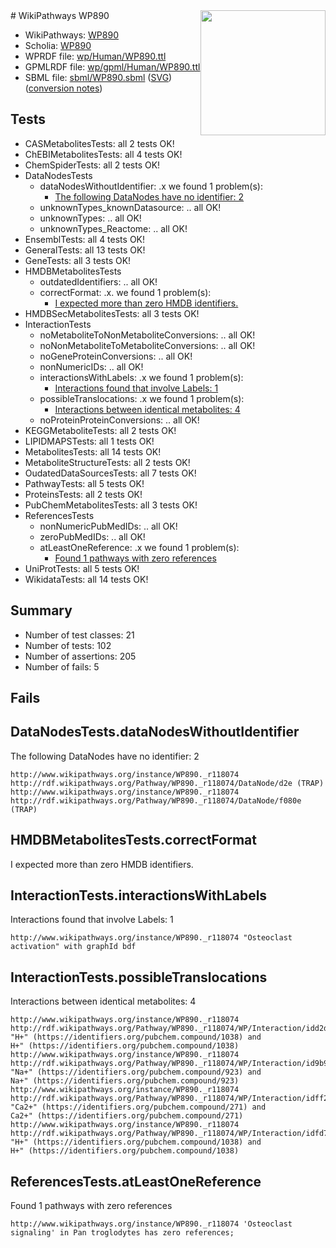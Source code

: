 <img style="float: right; width: 200px" src="../logo.png" />
# WikiPathways WP890

* WikiPathways: [WP890](https://identifiers.org/wikipathways:WP890)
* Scholia: [WP890](https://scholia.toolforge.org/wikipathways/WP890)
* WPRDF file: [wp/Human/WP890.ttl](../wp/Human/WP890.ttl)
* GPMLRDF file: [wp/gpml/Human/WP890.ttl](../wp/gpml/Human/WP890.ttl)
* SBML file: [sbml/WP890.sbml](../sbml/WP890.sbml) ([SVG](../sbml/WP890.svg)) ([conversion notes](../sbml/WP890.txt))

## Tests
* CASMetabolitesTests: all 2 tests OK!
* ChEBIMetabolitesTests: all 4 tests OK!
* ChemSpiderTests: all 2 tests OK!
* DataNodesTests
    * dataNodesWithoutIdentifier: .x we found 1 problem(s):
        * [The following DataNodes have no identifier: 2](#d2d32fa1)
    * unknownTypes_knownDatasource: .. all OK!
    * unknownTypes: .. all OK!
    * unknownTypes_Reactome: .. all OK!
* EnsemblTests: all 4 tests OK!
* GeneralTests: all 13 tests OK!
* GeneTests: all 3 tests OK!
* HMDBMetabolitesTests
    * outdatedIdentifiers: .. all OK!
    * correctFormat: .x. we found 1 problem(s):
        * [I expected more than zero HMDB identifiers.](#ad154c1e)
* HMDBSecMetabolitesTests: all 3 tests OK!
* InteractionTests
    * noMetaboliteToNonMetaboliteConversions: .. all OK!
    * noNonMetaboliteToMetaboliteConversions: .. all OK!
    * noGeneProteinConversions: .. all OK!
    * nonNumericIDs: .. all OK!
    * interactionsWithLabels: .x we found 1 problem(s):
        * [Interactions found that involve Labels: 1](#630d2678)
    * possibleTranslocations: .x we found 1 problem(s):
        * [Interactions between identical metabolites: 4](#d59038c7)
    * noProteinProteinConversions: .. all OK!
* KEGGMetaboliteTests: all 2 tests OK!
* LIPIDMAPSTests: all 1 tests OK!
* MetabolitesTests: all 14 tests OK!
* MetaboliteStructureTests: all 2 tests OK!
* OudatedDataSourcesTests: all 7 tests OK!
* PathwayTests: all 5 tests OK!
* ProteinsTests: all 2 tests OK!
* PubChemMetabolitesTests: all 3 tests OK!
* ReferencesTests
    * nonNumericPubMedIDs: .. all OK!
    * zeroPubMedIDs: .. all OK!
    * atLeastOneReference: .x we found 1 problem(s):
        * [Found 1 pathways with zero references](#35eb778e)
* UniProtTests: all 5 tests OK!
* WikidataTests: all 14 tests OK!


## Summary

* Number of test classes: 21
* Number of tests: 102
* Number of assertions: 205
* Number of fails: 5

## Fails

<a name="d2d32fa1" />

## DataNodesTests.dataNodesWithoutIdentifier

The following DataNodes have no identifier: 2
```
http://www.wikipathways.org/instance/WP890._r118074 http://rdf.wikipathways.org/Pathway/WP890._r118074/DataNode/d2e (TRAP)
http://www.wikipathways.org/instance/WP890._r118074 http://rdf.wikipathways.org/Pathway/WP890._r118074/DataNode/f080e (TRAP)
```

<a name="ad154c1e" />

## HMDBMetabolitesTests.correctFormat

I expected more than zero HMDB identifiers.
<a name="630d2678" />

## InteractionTests.interactionsWithLabels

Interactions found that involve Labels: 1
```
http://www.wikipathways.org/instance/WP890._r118074 "Osteoclast activation" with graphId bdf
```

<a name="d59038c7" />

## InteractionTests.possibleTranslocations

Interactions between identical metabolites: 4
```
http://www.wikipathways.org/instance/WP890._r118074 http://rdf.wikipathways.org/Pathway/WP890._r118074/WP/Interaction/idd2de7709 "H+" (https://identifiers.org/pubchem.compound/1038) and 
H+" (https://identifiers.org/pubchem.compound/1038)
http://www.wikipathways.org/instance/WP890._r118074 http://rdf.wikipathways.org/Pathway/WP890._r118074/WP/Interaction/id9b9d3cf3 "Na+" (https://identifiers.org/pubchem.compound/923) and 
Na+" (https://identifiers.org/pubchem.compound/923)
http://www.wikipathways.org/instance/WP890._r118074 http://rdf.wikipathways.org/Pathway/WP890._r118074/WP/Interaction/idff22054c "Ca2+" (https://identifiers.org/pubchem.compound/271) and 
Ca2+" (https://identifiers.org/pubchem.compound/271)
http://www.wikipathways.org/instance/WP890._r118074 http://rdf.wikipathways.org/Pathway/WP890._r118074/WP/Interaction/idfd71dced "H+" (https://identifiers.org/pubchem.compound/1038) and 
H+" (https://identifiers.org/pubchem.compound/1038)
```

<a name="35eb778e" />

## ReferencesTests.atLeastOneReference

Found 1 pathways with zero references
```
http://www.wikipathways.org/instance/WP890._r118074 'Osteoclast signaling' in Pan troglodytes has zero references; 
```

